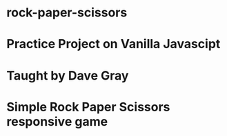 # rock-paper-scissors
# Practice Project on Vanilla Javascipt 
# Taught by Dave Gray
# Simple Rock Paper Scissors responsive game 
